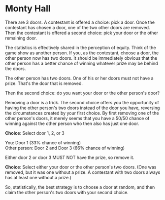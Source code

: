 # Monty Hall

There are 3 doors. A contestant is offered a choice: pick a door. Once the contestant has chosen a door, one of the two other doors are removed. Then the contestant is offered a second choice: pick your door or the other remaining door.

The statistics is effectively shared in the perception of equity. Think of the game show as another person. If you, as the contestant, choose a door, the other person now has two doors. It should be immediately obvious that the other person has a better chance of winning whatever prize may be behind the doors.

The other person has two doors. One of his or her doors must not have a prize. That's the door that is removed.

Then the second choice: do you want your door or the other person's door? 

Removing a door is a trick. The second choice offers you the opportunity of having the other person's two doors instead of the door you have, reversing the circumstances created by your first choice. By first removing one of the other person's doors, it merely seems that you have a 50/50 chance of winning against the other person who then also has just one door.


**Choice**: Select door 1, 2, or 3

You: Door 1 (33% chance of winning)<br />
Other person: Door 2 and Door 3 (66% chance of winning)

Either door 2 or door 3 MUST NOT have the prize, so remove it.

**Choice**: Select either your door or the other person's two doors. (One was removed, but it was one without a prize. A contestant with two doors always has at least one without a prize.)

So, statistically, the best strategy is to choose a door at random, and then claim the other person's two doors with your second choice.